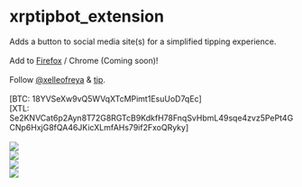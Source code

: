 # xrptipbot_extension
Adds a button to social media site(s) for a simplified tipping experience.
<br><br>
Add to
<a href="https://cnhv.co/cfrg2">Firefox</a>
/ Chrome (Coming soon)!
<br><br>
Follow <a href="https://twitter.com/xelleofreya" target="_blank">@xelleofreya</a> & <a href="https://www.xrptipbot.com/u:xelleofreya/n:twitter" target="_blank">tip</a>.
<br><br>
[BTC: 18YVSeXw9vQ5WVqXTcMPimt1EsuUoD7qEc]
<br>
[XTL: Se2KNVCat6p2Ayn8T72G8RGTcB9KdkfH78FnqSvHbmL49sqe4zvz5PePt4GCNp6HxjG8fQA46JKicXLmfAHs79if2FxoQRyky]
<br><br>
<img src="https://addons.cdn.mozilla.net/user-media/previews/full/211/211003.png">
<br>
<img src="https://addons.cdn.mozilla.net/user-media/previews/full/211/211004.png">
<br>
<img src="https://addons.cdn.mozilla.net/user-media/previews/full/211/211027.png">
<br>
<img src="https://addons.cdn.mozilla.net/user-media/previews/full/211/211011.png">
